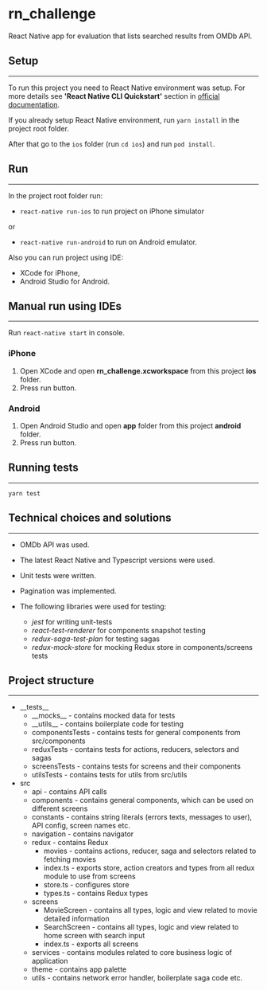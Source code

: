 # rn_challenge
React Native app for evaluation that lists searched results from OMDb API.

## Setup
___

To run this project you need to React Native environment was setup. For more details see __'React Native CLI Quickstart'__ section in [official documentation](https://reactnative.dev/docs/environment-setup).

If you already setup React Native environment, run `yarn install` in the project root folder.

After that go to the `ios` folder (run `cd ios`) and run `pod install`.

## Run
___
In the project root folder run:
- `react-native run-ios` to run project on iPhone simulator 

or
- `react-native run-android` to run on Android emulator.

Also you can run project using IDE:
- XCode for iPhone,
- Android Studio for Android.

## Manual run using IDEs
___
Run `react-native start` in console.
### iPhone
1. Open XCode and open __rn_challenge.xcworkspace__ from this project __ios__ folder.
2. Press run button.

### Android
1. Open Android Studio and open __app__ folder from this project __android__ folder.
2. Press run button.

## Running tests
___
`yarn test`

## Technical choices and solutions
___
- OMDb API was used.
- The latest React Native and Typescript versions were used.
- Unit tests were written.
- Pagination was implemented.
- The following libraries were used for testing:
    
    * _jest_ for writing unit-tests
    * _react-test-renderer_ for components snapshot testing
    * _redux-saga-test-plan_ for testing sagas
    * _redux-mock-store_ for mocking Redux store in components/screens tests 

## Project structure
___
- \_\_tests__
    * \_\_mocks__ - contains mocked data for tests
    * \_\_utils__ - contains boilerplate code for testing
    * componentsTests - contains tests for general components from src/components
    * reduxTests - contains tests for actions, reducers, selectors and sagas
    * screensTests - contains tests for screens and their components
    * utilsTests - contains tests for utils from src/utils
- src
    * api - contains API calls
    * components - contains general components, which can be used on different screens
    * constants - contains string literals (errors texts, messages to user), API config, screen names etc.
    * navigation - contains navigator
    * redux - contains Redux
        * movies - contains actions, reducer, saga and selectors related to fetching movies
        * index.ts - exports store, action creators and types from all redux module to use from screens
        * store.ts - configures store 
        * types.ts - contains Redux types
    * screens
        * MovieScreen - contains all types, logic and view related to movie detailed information
        * SearchScreen - contains all types, logic and view related to home screen with search input    
        * index.ts - exports all screens
   * services - contains modules related to core business logic of application
   * theme - contains app palette
   * utils - contains network error handler, boilerplate saga code etc. 